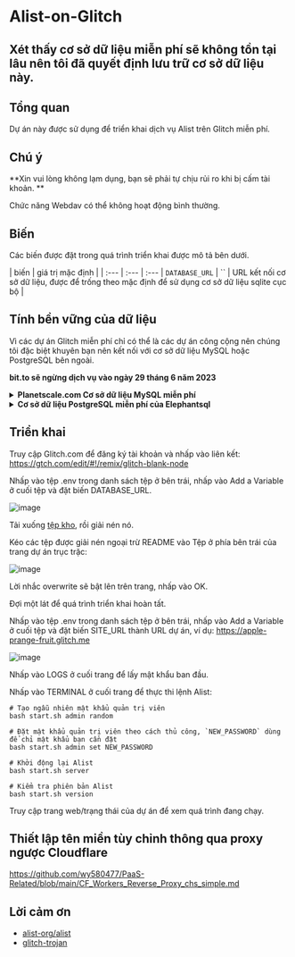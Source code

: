 # Alist-on-Glitch

## Xét thấy cơ sở dữ liệu miễn phí sẽ không tồn tại lâu nên tôi đã quyết định lưu trữ cơ sở dữ liệu này.

## Tổng quan

Dự án này được sử dụng để triển khai dịch vụ Alist trên Glitch miễn phí.

## Chú ý

**Xin vui lòng không lạm dụng, bạn sẽ phải tự chịu rủi ro khi bị cấm tài khoản. **

Chức năng Webdav có thể không hoạt động bình thường.

## Biến

Các biến được đặt trong quá trình triển khai được mô tả bên dưới.

| biến | giá trị mặc định |
| :--- | :--- | :--- |
`DATABASE_URL` | `` | URL kết nối cơ sở dữ liệu, được để trống theo mặc định để sử dụng cơ sở dữ liệu sqlite cục bộ |

## Tính bền vững của dữ liệu

Vì các dự án Glitch miễn phí chỉ có thể là các dự án công cộng nên chúng tôi đặc biệt khuyên bạn nên kết nối với cơ sở dữ liệu MySQL hoặc PostgreSQL bên ngoài.

**bit.to sẽ ngừng dịch vụ vào ngày 29 tháng 6 năm 2023**

<details>
<summary><b>  Planetscale.com Cơ sở dữ liệu MySQL miễn phí</b></summary>

1. Truy cập https://planetscale.com để đăng ký tài khoản và tạo cơ sở dữ liệu mới.
2. Nhấp vào tên cơ sở dữ liệu để vào trang quản lý cơ sở dữ liệu, nhấp vào Connect ở bên trái và chọn Symfony trong menu thả xuống "connect with".
3. Chuỗi bắt đầu bằng "mysql://" bên dưới là URL kết nối cơ sở dữ liệu. Mật khẩu sẽ chỉ được hiển thị một lần nếu bạn quên lưu nó, bạn có thể nhấp vào "New password" để tạo lại.
</details> 

<details>
<summary><b> Cơ sở dữ liệu PostgreSQL miễn phí của Elephantsql</b></summary>

1. Truy cập https://www.elephantsql.com để đăng ký tài khoản và tạo cơ sở dữ liệu mới.
2. Nhấp vào tên cơ sở dữ liệu để vào trang quản lý cơ sở dữ liệu. Trong phần Details ở bên phải, sao chép mục "URL" để trở thành URL kết nối cơ sở dữ liệu.
</details>

## Triển khai

Truy cập Glitch.com để đăng ký tài khoản và nhấp vào liên kết: https://gtch.com/edit/#!/remix/glitch-blank-node

Nhấp vào tệp .env trong danh sách tệp ở bên trái, nhấp vào Add a Variable ở cuối tệp và đặt biến DATABASE_URL.

![image](https://user-images.githubusercontent.com/98247050/233643773-26ec547a-a1bd-48fe-8302-4a08cf556239.png)

Tải xuống [tệp kho](https://github.com/wy580477/Alist-on-Glitch/archive/refs/heads/main.zip), rồi giải nén nó.

Kéo các tệp được giải nén ngoại trừ README vào Tệp ở phía bên trái của trang dự án trục trặc:

![image](https://user-images.githubusercontent.com/98247050/233638576-15a9d59c-66a1-48f2-92bd-69bd1aaffa08.png)

Lời nhắc overwrite sẽ bật lên trên trang, nhấp vào OK.

Đợi một lát để quá trình triển khai hoàn tất.

Nhấp vào tệp .env trong danh sách tệp ở bên trái, nhấp vào Add a Variable ở cuối tệp và đặt biến SITE_URL thành URL dự án, ví dụ: https://apple-prange-fruit.glitch.me

![image](https://user-images.githubusercontent.com/98247050/233753763-8b6de304-73ce-4df3-a9d0-2eb7da2221dd.png)

Nhấp vào LOGS ở cuối trang để lấy mật khẩu ban đầu.

Nhấp vào TERMINAL ở cuối trang để thực thi lệnh Alist:

```
# Tạo ngẫu nhiên mật khẩu quản trị viên
bash start.sh admin random

# Đặt mật khẩu quản trị viên theo cách thủ công, `NEW_PASSWORD` dùng để chỉ mật khẩu bạn cần đặt
bash start.sh admin set NEW_PASSWORD

# Khởi động lại Alist
bash start.sh server

# Kiểm tra phiên bản Alist
bash start.sh version
```

Truy cập trang web/trạng thái của dự án để xem quá trình đang chạy.

## Thiết lập tên miền tùy chỉnh thông qua proxy ngược Cloudflare

https://github.com/wy580477/PaaS-Related/blob/main/CF_Workers_Reverse_Proxy_chs_simple.md

## Lời cảm ơn

- [alist-org/alist](https://github.com/alist-org/alist)
- [glitch-trojan](https://github.com/hrzyang/glitch-trojan)
